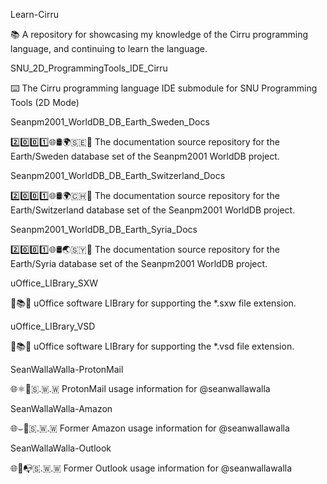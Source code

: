 
Learn-Cirru

📚️ A repository for showcasing my knowledge of the Cirru programming language, and continuing to learn the language. 

SNU_2D_ProgrammingTools_IDE_Cirru

⌨️ The Cirru programming language IDE submodule for SNU Programming Tools (2D Mode)

Seanpm2001_WorldDB_DB_Earth_Sweden_Docs

2️⃣️0️⃣️0️⃣️1️⃣️🌐️🛢️🌍️🇸🇪️📖️ The documentation source repository for the Earth/Sweden database set of the Seanpm2001 WorldDB project. 

Seanpm2001_WorldDB_DB_Earth_Switzerland_Docs

2️⃣️0️⃣️0️⃣️1️⃣️🌐️🛢️🌍️🇨🇭️📖️ The documentation source repository for the Earth/Switzerland database set of the Seanpm2001 WorldDB project. 

Seanpm2001_WorldDB_DB_Earth_Syria_Docs

2️⃣️0️⃣️0️⃣️1️⃣️🌐️🛢️🌏️🇸🇾️📖️ The documentation source repository for the Earth/Syria database set of the Seanpm2001 WorldDB project. 

uOffice_LIBrary_SXW

📙️📚️💾️ uOffice software LIBrary for supporting the *.sxw file extension.

uOffice_LIBrary_VSD

📙️📚️💾️ uOffice software LIBrary for supporting the *.vsd file extension.

SeanWallaWalla-ProtonMail

🌐️⚛️📧️🇸.🇼.🇼 ProtonMail usage information for @seanwallawalla

SeanWallaWalla-Amazon

🌐️⌣🛒️🇸.🇼.🇼 Former Amazon usage information for @seanwallawalla

SeanWallaWalla-Outlook

🌐️📧️📭️🇸.🇼.🇼 Former Outlook usage information for @seanwallawalla

